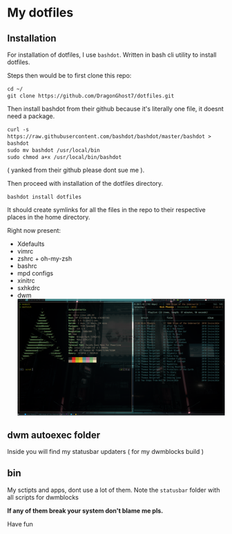# My dotfiles

## Installation

For installation of dotfiles, I use `bashdot`. Written in bash cli utility to install dotfiles.

Steps then would be to first clone this repo:

```
cd ~/
git clone https://github.com/DragonGhost7/dotfiles.git
```

Then install bashdot from their github because it's literally one file, it doesnt need a package.

```
curl -s https://raw.githubusercontent.com/bashdot/bashdot/master/bashdot > bashdot
sudo mv bashdot /usr/local/bin
sudo chmod a+x /usr/local/bin/bashdot
```
( yanked from their github please dont sue me ).

Then proceed with installation of the dotfiles directory.

```
bashdot install dotfiles
```
It should create symlinks for all the files in the repo to their respective places in the home directory.

Right now present:
- Xdefaults
- vimrc
- zshrc + oh-my-zsh
- bashrc
- mpd configs
- xinitrc
- sxhkdrc
- dwm
![ScreenShot](screenshot.png)

## dwm autoexec folder

Inside you will find my statusbar updaters ( for my dwmblocks build )

## bin

My sctipts and apps, dont use a lot of them. Note the `statusbar` folder with all scripts for dwmblocks

**If any of them break your system don't blame me pls.**

Have fun
